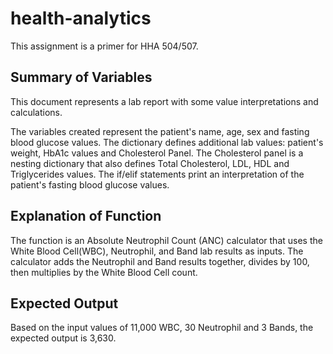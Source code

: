 # health-analytics
This assignment is a primer for HHA 504/507.

## Summary of Variables
This document represents a lab report with some value interpretations and calculations.

The variables created represent the patient's name, age, sex and fasting blood glucose values.
The dictionary defines additional lab values: patient's weight, HbA1c values and Cholesterol Panel.
The Cholesterol panel is a nesting dictionary that also defines Total Cholesterol, LDL, HDL and Triglycerides values.
The if/elif statements print an interpretation of the patient's fasting blood glucose values.

## Explanation of Function
The function is an Absolute Neutrophil Count (ANC) calculator that uses the White Blood Cell(WBC), Neutrophil, and Band lab results as inputs.
The calculator adds the Neutrophil and Band results together, divides by 100, then multiplies by the White Blood Cell count.

## Expected Output
Based on the input values of 11,000 WBC, 30 Neutrophil and 3 Bands, the expected output is 3,630.

